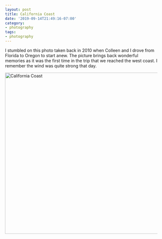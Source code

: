 ```yaml
---
layout: post
title: California Coast
date: '2019-09-14T21:49:16-07:00'
category:
- photography
tags:
- photography
---
```


I stumbled on this photo taken back in 2010 when Colleen and I drove from
Florida to Oregon to start anew. <!--more-->The picture brings back wonderful memories as
it was the first time in the trip that we reached the west coast. I remember
the wind was quite strong that day.

<a data-flickr-embed="true" href="https://www.flickr.com/photos/wesr/45862002064/in/dateposted-public/" title="California Coast"><img src="https://live.staticflickr.com/7882/45862002064_dc9187024a_c.jpg" width="800" height="532" alt="California Coast"></a><script async src="//embedr.flickr.com/assets/client-code.js" charset="utf-8"></script>

